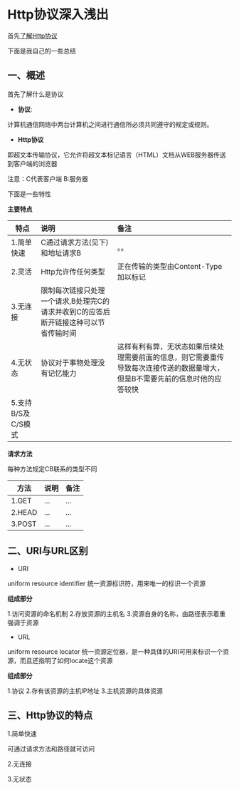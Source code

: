 # Http协议深入浅出


首先[了解Http协议](http://www.cnblogs.com/ranyonsue/p/5984001.html)

下面是我自己的一些总结

## 一、概述

首先了解什么是协议

- **协议**:

计算机通信网络中两台计算机之间进行通信所必须共同遵守的规定或规则。

- **Http协议**

即超文本传输协议，它允许将超文本标记语言（HTML）文档从WEB服务器传送到客户端的浏览器

注意：C代表客户端 B:服务器


下面是一些特性

**主要特点**

| 特点 | 说明 | 备注 |
| ------------- |:-------------| :-----|
|1.简单快速 |C通过请求方法(见下)和地址请求B | 。。 |
|2.灵活 | Http允许传任何类型| 正在传输的类型由Content-Type加以标记 |
|3.无连接 | 限制每次链接只处理一个请求,B处理完C的请求并收到C的应答后断开链接这种可以节省传输时间|  |
|4.无状态 | 协议对于事物处理没有记忆能力| 这样有利有弊，无状态如果后续处理需要前面的信息，则它需要重传导致每次连接传送的数据量增大，但是B不需要先前的信息时他的应答较快 |
|5.支持B/S及C/S模式 | |  |



**请求方法**

每种方法规定CB联系的类型不同

| 方法 | 说明 | 备注 |
| ------------- |:-------------| :-----|
|1.GET |... |... |
|2.HEAD |... |... |
|3.POST |... |... |

## 二、**URI与URL区别**

- URI

uniform resource identifier 统一资源标识符，用来唯一的标识一个资源

**组成部分**

1.访问资源的命名机制
2.存放资源的主机名
3.资源自身的名称，由路径表示着重强调于资源


- URL

uniform resource locator 统一资源定位器，是一种具体的URI可用来标识一个资源，而且还指明了如何locate这个资源

**组成部分**

1.协议
2.存有该资源的主机IP地址
3.主机资源的具体资源


## 三、Http协议的特点

1.简单快速

可通过请求方法和路径就可访问

2.无连接

3.无状态




